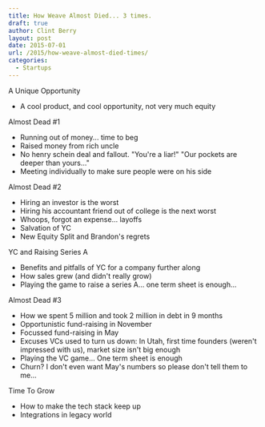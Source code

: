 ```yaml
---
title: How Weave Almost Died... 3 times.
draft: true
author: Clint Berry
layout: post
date: 2015-07-01  
url: /2015/how-weave-almost-died-times/
categories:
  - Startups
---
```


A Unique Opportunity
- A cool product, and cool opportunity, not very much equity

Almost Dead #1
- Running out of money... time to beg
- Raised money from rich uncle
- No henry schein deal and fallout. "You're a liar!" "Our pockets are deeper than yours..."
- Meeting individually to make sure people were on his side

Almost Dead #2
- Hiring an investor is the worst
- Hiring his accountant friend out of college is the next worst
- Whoops, forgot an expense... layoffs
- Salvation of YC
- New Equity Split and Brandon's regrets

YC and Raising Series A
- Benefits and pitfalls of YC for a company further along
- How sales grew (and didn't really grow)
- Playing the game to raise a series A... one term sheet is enough...

Almost Dead #3
- How we spent 5 million and took 2 million in debt in 9 months
- Opportunistic fund-raising in November
- Focussed fund-raising in May
- Excuses VCs used to turn us down: In Utah, first time founders (weren't impressed with us), market size isn't big enough
- Playing the VC game... One term sheet is enough
- Churn? I don't even want May's numbers so please don't tell them to me...

Time To Grow
- How to make the tech stack keep up
- Integrations in legacy world
